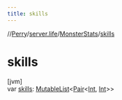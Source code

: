```yaml
---
title: skills
---
```

//[Perry](../../../index.html)/[server.life](../index.html)/[MonsterStats](index.html)/[skills](skills.html)



# skills



[jvm]\
var [skills](skills.html): [MutableList](https://kotlinlang.org/api/latest/jvm/stdlib/kotlin.collections/-mutable-list/index.html)&lt;[Pair](https://kotlinlang.org/api/latest/jvm/stdlib/kotlin/-pair/index.html)&lt;[Int](https://kotlinlang.org/api/latest/jvm/stdlib/kotlin/-int/index.html), [Int](https://kotlinlang.org/api/latest/jvm/stdlib/kotlin/-int/index.html)&gt;&gt;




